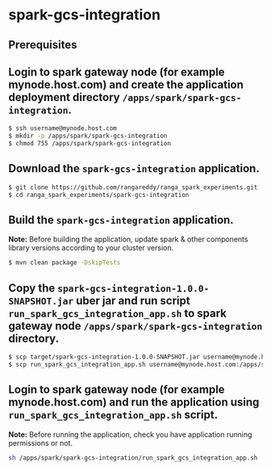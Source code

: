 # spark-gcs-integration

## Prerequisites

## Login to spark gateway node (for example mynode.host.com) and create the application deployment directory `/apps/spark/spark-gcs-integration`.
```sh
$ ssh username@mynode.host.com
$ mkdir -p /apps/spark/spark-gcs-integration
$ chmod 755 /apps/spark/spark-gcs-integration
```

## Download the `spark-gcs-integration` application.
```sh
$ git clone https://github.com/rangareddy/ranga_spark_experiments.git
$ cd ranga_spark_experiments/spark-gcs-integration
```

## Build the `spark-gcs-integration` application.
**Note:** Before building the application, update spark & other components library versions according to your cluster version.
```sh
$ mvn clean package -DskipTests
```

## Copy the `spark-gcs-integration-1.0.0-SNAPSHOT.jar` uber jar and run script `run_spark_gcs_integration_app.sh` to spark gateway node `/apps/spark/spark-gcs-integration` directory.
```sh
$ scp target/spark-gcs-integration-1.0.0-SNAPSHOT.jar username@mynode.host.com:/apps/spark/spark-gcs-integration
$ scp run_spark_gcs_integration_app.sh username@mynode.host.com:/apps/spark/spark-gcs-integration
```

## Login to spark gateway node (for example mynode.host.com) and run the application using `run_spark_gcs_integration_app.sh` script.
**Note:** Before running the application, check you have application running permissions or not.
```sh
sh /apps/spark/spark-gcs-integration/run_spark_gcs_integration_app.sh
```